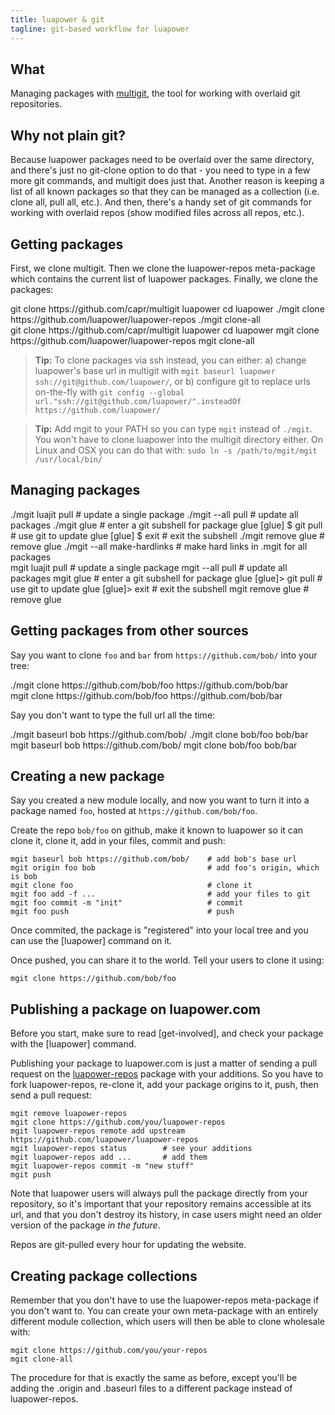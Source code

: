 ```yaml
---
title: luapower & git
tagline: git-based workflow for luapower
---
```


## What

Managing packages with [multigit](https://github.com/capr/multigit),
the tool for working with overlaid git repositories.

## Why not plain git?

Because luapower packages need to be overlaid over the same directory, and
there's just no git-clone option to do that - you need to type in a few more
git commands, and multigit does just that. Another reason is keeping
a list of all known packages so that they can be managed as a collection
(i.e. clone all, pull all, etc.). And then, there's a handy set of git
commands for working with overlaid repos (show modified files across
all repos, etc.).

## Getting packages

First, we clone multigit. Then we clone the luapower-repos meta-package
which contains the current list of luapower packages.
Finally, we clone the packages:

<div class="shell_btn"></div>
<div class=unix_shell>
	git clone https://github.com/capr/multigit luapower
	cd luapower
	./mgit clone https://github.com/luapower/luapower-repos
	./mgit clone-all
</div>
<div class=windows_shell>
	git clone https://github.com/capr/multigit luapower
	cd luapower
	mgit clone https://github.com/luapower/luapower-repos
	mgit clone-all
</div>

> __Tip:__ To clone packages via ssh instead, you can either:
a) change luapower's base url in multigit with
`mgit baseurl luapower ssh://git@github.com/luapower/`, or
b) configure git to replace urls on-the-fly with
`git config --global url."ssh://git@github.com/luapower/".insteadOf https://github.com/luapower/`

> __Tip:__ Add mgit to your PATH so you can type `mgit` instead of `./mgit`.
You won't have to clone luapower into the multigit directory either.
On Linux and OSX you can do that with: `sudo ln -s /path/to/mgit/mgit /usr/local/bin/`

## Managing packages

<div class="shell_btn"></div>
<div class="unix_shell">
	./mgit luajit pull               # update a single package
	./mgit --all pull                # update all packages
	./mgit glue                      # enter a git subshell for package glue
	[glue] $ git pull                # use git to update glue
	[glue] $ exit                    # exit the subshell
	./mgit remove glue               # remove glue
	./mgit --all make-hardlinks      # make hard links in .mgit for all packages
</div>
<div class="windows_shell">
	mgit luajit pull                 # update a single package
	mgit --all pull                  # update all packages
	mgit glue                        # enter a git subshell for package glue
	[glue]> git pull                 # use git to update glue
	[glue]> exit                     # exit the subshell
	mgit remove glue                 # remove glue
</div>

## Getting packages from other sources

Say you want to clone `foo` and `bar` from `https://github.com/bob/`
into your tree:

<div class="shell_btn"></div>
<div class="unix_shell">
	./mgit clone https://github.com/bob/foo https://github.com/bob/bar
</div>
<div class="windows_shell">
	mgit clone https://github.com/bob/foo https://github.com/bob/bar
</div>

Say you don't want to type the full url all the time:

<div class="shell_btn"></div>
<div class="unix_shell">
	./mgit baseurl bob https://github.com/bob/
	./mgit clone bob/foo bob/bar
</div>
<div class="windows_shell">
	mgit baseurl bob https://github.com/bob/
	mgit clone bob/foo bob/bar
</div>

## Creating a new package

Say you created a new module locally, and now you want to turn it
into a package named `foo`, hosted at `https://github.com/bob/foo`.

Create the repo `bob/foo` on github, make it known to luapower so
it can clone it, clone it, add in your files, commit and push:

	mgit baseurl bob https://github.com/bob/    # add bob's base url
	mgit origin foo bob                         # add foo's origin, which is bob
	mgit clone foo                              # clone it
	mgit foo add -f ...                         # add your files to git
	mgit foo commit -m "init"                   # commit
	mgit foo push                               # push

Once commited, the package is "registered" into your local tree
and you can use the [luapower] command on it.

Once pushed, you can share it to the world.
Tell your users to clone it using:

	mgit clone https://github.com/bob/foo

## Publishing a package on luapower.com

Before you start, make sure to read [get-involved], and check your
package with the [luapower] command.

Publishing your package to luapower.com is just a matter of sending
a pull request on the [luapower-repos](https://github.com/luapower/luapower-repos)
package with your additions. So you have to fork luapower-repos, re-clone it,
add your package origins to it, push, then send a pull request:

	mgit remove luapower-repos
	mgit clone https://github.com/you/luapower-repos
	mgit luapower-repos remote add upstream https://github.com/luapower/luapower-repos
	mgit luapower-repos status        # see your additions
	mgit luapower-repos add ...       # add them
	mgit luapower-repos commit -m "new stuff"
	mgit push

Note that luapower users will always pull the package directly from your
repository, so it's important that your repository remains accessible
at its url, and that you don't destroy its history, in case users might
need an older version of the package _in the future_.

Repos are git-pulled every hour for updating the website.

## Creating package collections

Remember that you don't have to use the luapower-repos meta-package
if you don't want to. You can create your own meta-package with an
entirely different module collection, which users will then be
able to clone wholesale with:

	mgit clone https://github.com/you/your-repos
	mgit clone-all

The procedure for that is exactly the same as before, except you'll
be adding the .origin and .baseurl files to a different package
instead of luapower-repos.
